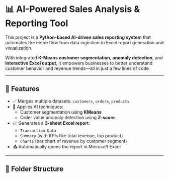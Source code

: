 # 📊 AI-Powered Sales Analysis & Reporting Tool

This project is a **Python-based AI-driven sales reporting system** that automates the entire flow from data ingestion to Excel report generation and visualization.

With integrated **K-Means customer segmentation**, **anomaly detection**, and **interactive Excel output**, it empowers businesses to better understand customer behavior and revenue trends—all in just a few lines of code.

---

## 🚀 Features

- ✅ Merges multiple datasets: `customers`, `orders`, `products`
- 🤖 Applies AI techniques:
  - Customer segmentation using **KMeans**
  - Order value anomaly detection using **Z-score**
- 📈 Generates a **3-sheet Excel report**:
  - `Transaction Data`
  - `Summary` (with KPIs like total revenue, top product)
  - `Charts` (bar chart of revenue by customer segment)
- 📤 Automatically opens the report in Microsoft Excel

---

## 📂 Folder Structure

